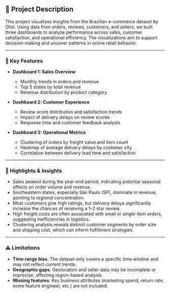 ## 📌 Project Description

This project visualizes insights from the Brazilian e-commerce dataset by Olist. Using data from orders, reviews, customers, and sellers, we built three dashboards to analyze performance across sales, customer satisfaction, and operational efficiency. The visualizations aim to support decision-making and uncover patterns in online retail behavior.

---

### 🚀 Key Features

- **Dashboard 1: Sales Overview**
  - Monthly trends in orders and revenue
  - Top 5 states by total revenue
  - Revenue distribution by product category

- **Dashboard 2: Customer Experience**
  - Review score distribution and satisfaction trends
  - Impact of delivery delays on review scores
  - Response time and customer feedback analysis

- **Dashboard 3: Operational Metrics**
  - Clustering of orders by freight value and item count
  - Heatmap of average delivery delays by customer city
  - Correlation between delivery lead time and satisfaction

---

### 🌟 Highlights & Insights

- Sales peaked during the year-end period, indicating potential seasonal effects on order volume and revenue.
- Southeastern states, especially São Paulo (SP), dominate in revenue, pointing to regional concentration.
- Most customers give high ratings, but delivery delays significantly increase the chances of receiving a 1–2 star review.
- High freight costs are often associated with small or single-item orders, suggesting inefficiencies in logistics.
- Clustering analysis reveals distinct customer segments by order size and shipping cost, which can inform fulfillment strategies.

---

### ⚠️ Limitations

- **Time range bias**: The dataset only covers a specific time window and may not reflect current trends.
- **Geographic gaps**: Geolocation and seller data may be incomplete or imprecise, affecting region-based analysis.
- **Missing features**: Key business attributes (marketing spend, return rate, some feature engineer, etc.) are not included.
